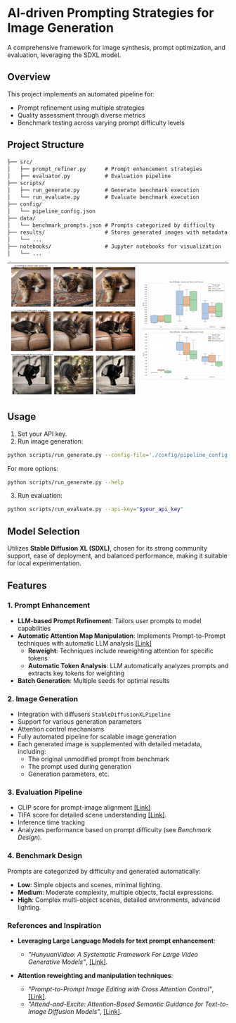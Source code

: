 # AI-driven Prompting Strategies for Image Generation

A comprehensive framework for image synthesis, prompt optimization, and evaluation, leveraging the SDXL model.

## Overview

This project implements an automated pipeline for:
- Prompt refinement using multiple strategies
- Quality assessment through diverse metrics
- Benchmark testing across varying prompt difficulty levels


## Project Structure

```plaintext
├── src/                    
│   ├── prompt_refiner.py      # Prompt enhancement strategies
│   ├── evaluator.py           # Evaluation pipeline
├── scripts/                
│   ├── run_generate.py        # Generate benchmark execution
│   └── run_evaluate.py        # Evaluate benchmark execution
├── config/                 
│   └── pipeline_config.json
├── data/                   
│   └── benchmark_prompts.json # Prompts categorized by difficulty
├── results/                   # Stores generated images with metadata
│   └── ...
├── notebooks/                 # Jupyter notebooks for visualization
│   └── ...
```


| ![Img1](assets/image1.png) ![Img2](assets/image2.png)![Img2](assets/image3.png) | ![Img3](assets/image4.png)![Img4](assets/image5.png) |
|:--------------------------------------------------------------------------------|:-----------------------------------------------------|

## Usage

1. Set your API key.
2. Run image generation:
```bash
python scripts/run_generate.py --config-file='./config/pipeline_config.json' --model-path='./ckpt/sd_xl_base_1.0.safetensors' --api-key="$your_api_key"
```
For more options:
```bash
python scripts/run_generate.py --help
```
3. Run evaluation:
```bash
python scripts/run_evaluate.py --api-key="$your_api_key"
```

## Model Selection

Utilizes **Stable Diffusion XL (SDXL)**, chosen for its strong community support, ease of deployment, and balanced performance, making it suitable for local experimentation.

## Features

### 1. Prompt Enhancement
- **LLM-based Prompt Refinement**: Tailors user prompts to model capabilities
- **Automatic Attention Map Manipulation**: Implements Prompt-to-Prompt techniques with automatic LLM analysis [[Link]](https://prompt-to-prompt.github.io)
  - **Reweight**: Techniques include reweighting attention for specific tokens
  - **Automatic Token Analysis**: LLM automatically analyzes prompts and extracts key tokens for weighting
- **Batch Generation**: Multiple seeds for optimal results

### 2. Image Generation
- Integration with diffusers `StableDiffusionXLPipeline`
- Support for various generation parameters
- Attention control mechanisms
- Fully automated pipeline for scalable image generation
- Each generated image is supplemented with detailed metadata, including:
  - The original unmodified prompt from benchmark
  - The prompt used during generation
  - Generation parameters, etc.

### 3. Evaluation Pipeline
- CLIP score for prompt-image alignment [[Link]](https://github.com/linzhiqiu/t2v_metrics)
- TIFA score for detailed scene understanding [[Link]](https://tifa-benchmark.github.io).
- Inference time tracking
- Analyzes performance based on prompt difficulty (see *Benchmark Design*).

### 4. Benchmark Design

Prompts are categorized by difficulty and generated automatically:

- **Low**: Simple objects and scenes, minimal lighting.
- **Medium**: Moderate complexity, multiple objects, facial expressions.
- **High**: Complex multi-object scenes, detailed environments, advanced lighting.

### References and Inspiration

- **Leveraging Large Language Models for text prompt enhancement**:  
  - *"HunyuanVideo: A Systematic Framework For Large Video Generative Models"*, [[Link]](https://arxiv.org/abs/2412.03603).

- **Attention reweighting and manipulation techniques**:  
  - *"Prompt-to-Prompt Image Editing with Cross Attention Control"*, [[Link]](https://arxiv.org/abs/2208.01626).
  - *"Attend-and-Excite: Attention-Based Semantic Guidance for Text-to-Image Diffusion Models"*, [[Link]](https://arxiv.org/abs/2301.13826).
